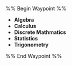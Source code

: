%% Begin Waypoint %%
- **Algebra**
- **Calculus**
- **Discrete Mathmatics**
- **Statistics**
- **Trigonometry**

%% End Waypoint %%
